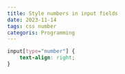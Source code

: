 ```yaml
---
title: Style numbers in input fields
date: 2023-11-14
tags: css number
categoris: Programming
---
```


```css
input[type="number"] {
	text-align: right;
}
```